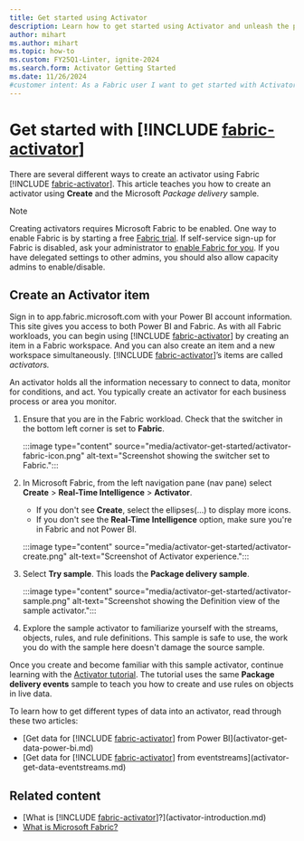 ```yaml
---
title: Get started using Activator
description: Learn how to get started using Activator and unleash the power of data-driven decision making in your organization.
author: mihart
ms.author: mihart
ms.topic: how-to
ms.custom: FY25Q1-Linter, ignite-2024
ms.search.form: Activator Getting Started
ms.date: 11/26/2024
#customer intent: As a Fabric user I want to get started with Activator.
---
```


# Get started with [!INCLUDE [fabric-activator](../includes/fabric-activator.md)]

There are several different ways to create an activator using Fabric [!INCLUDE [fabric-activator](../includes/fabric-activator.md)]. This article teaches you how to create an activator using **Create** and the Microsoft *Package delivery* sample.

> [!NOTE] 
> Creating activators requires Microsoft Fabric to be enabled. One way to enable Fabric is by starting a free [Fabric trial](https://www.microsoft.com/microsoft-fabric/getting-started#:~:text=Sign%20in%20to%20app.fabric.microsoft.com%20with%20your%20Power%20BI,manager%20tool%20in%20the%20app%E2%80%94no%20credit%20card%20required.?msockid=0ac54d18fb8866d81ccc5e5bff8868a4).
> If self-service sign-up for Fabric is disabled, ask your administrator to [enable Fabric for you](../../admin/fabric-switch.md). 
>If you have delegated settings to other admins, you should also allow capacity admins to enable/disable.

## Create an Activator item

Sign in to app.fabric.microsoft.com with your Power BI account information. This site gives you access to both Power BI and Fabric. As with all Fabric workloads, you can begin using [!INCLUDE [fabric-activator](../includes/fabric-activator.md)] by creating an item in a Fabric workspace. And you can also create an item and a new workspace simultaneously. [!INCLUDE [fabric-activator](../includes/fabric-activator.md)]’s items are called *activators.* 

An activator holds all the information necessary to connect to data, monitor for conditions, and act. You typically create an activator for each business process or area you monitor.

1. Ensure that you are in the Fabric workload. Check that the switcher in the bottom left corner is set to **Fabric**.

    :::image type="content" source="media/activator-get-started/activator-fabric-icon.png" alt-text="Screenshot showing the switcher set to Fabric.":::

1. In Microsoft Fabric, from the left navigation pane (nav pane) select **Create** > **Real-Time Intelligence** > **Activator**. 

    - If you don't see **Create**, select the ellipses(...) to display more icons.
    - If you don't see the **Real-Time Intelligence** option, make sure you're in Fabric and not Power BI.

    :::image type="content" source="media/activator-get-started/activator-create.png" alt-text="Screenshot of Activator experience.":::

2. Select **Try sample**. This loads the **Package delivery sample**. 

    :::image type="content" source="media/activator-get-started/activator-sample.png" alt-text="Screenshot showing the Definition view of the sample activator.":::

3. Explore the sample activator to familiarize yourself with the streams, objects, rules, and rule definitions. This sample is safe to use, the work you do with the sample here doesn't damage the source sample.

Once you create and become familiar with this sample activator, continue learning with the [Activator tutorial](activator-tutorial.md). The tutorial uses the same **Package delivery events** sample to teach you how to create and use rules on objects in live data. 

To learn how to get different types of data into an activator, read through these two articles:

- [Get data for [!INCLUDE [fabric-activator](../includes/fabric-activator.md)] from Power BI](activator-get-data-power-bi.md)
- [Get data for [!INCLUDE [fabric-activator](../includes/fabric-activator.md)] from eventstreams](activator-get-data-eventstreams.md)

## Related content

- [What is [!INCLUDE [fabric-activator](../includes/fabric-activator.md)]?](activator-introduction.md)
- [What is Microsoft Fabric?](../../get-started/microsoft-fabric-overview.md)